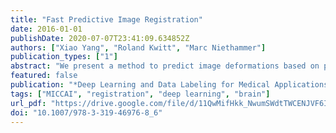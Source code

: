 ```yaml
---
title: "Fast Predictive Image Registration"
date: 2016-01-01
publishDate: 2020-07-07T23:41:09.634852Z
authors: ["Xiao Yang", "Roland Kwitt", "Marc Niethammer"]
publication_types: ["1"]
abstract: "We present a method to predict image deformations based on patch-wise image appearance. Specifically, we design a patch-based deep encoder-decoder network which learns the pixel/voxel-wise mapping between image appearance and registration parameters. Our approach can predict general deformation parameterizations, however, we focus on the large deformation diffeomorphic metric mapping (LDDMM) registration model. By predicting the LDDMM momentum-parameterization we retain the desirable theoretical properties of LDDMM, while reducing computation time by orders of magnitude: combined with patch pruning, we achieve a 1500 x/66 x speed up compared to GPU-based optimization for 2D/3D image registration. Our approach has better prediction accuracy than predicting deformation or velocity fields and results in diffeomorphic transformations. Additionally, we create a Bayesian probabilistic version of our network, which allows evaluation of deformation field uncertainty through Monte Carlo sampling using dropout at test time. We show that deformation uncertainty highlights areas of ambiguous deformations. We test our method on the OASIS brain image dataset in 2D and 3D."
featured: false
publication: "*Deep Learning and Data Labeling for Medical Applications - First International Workshop, LABELS 2016, and Second International Workshop, DLMIA 2016, Held in Conjunction with MICCAI 2016, Athens, Greece, October 21, 2016, Proceedings*"
tags: ["MICCAI", "registration", "deep learning", "brain"]
url_pdf: "https://drive.google.com/file/d/11QwMifHkk_NwumSWdtTWCENJVF6I8LsA"
doi: "10.1007/978-3-319-46976-8_6"
---
```


